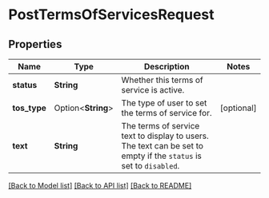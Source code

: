 # PostTermsOfServicesRequest

## Properties

Name | Type | Description | Notes
------------ | ------------- | ------------- | -------------
**status** | **String** | Whether this terms of service is active. | 
**tos_type** | Option<**String**> | The type of user to set the terms of service for. | [optional]
**text** | **String** | The terms of service text to display to users.  The text can be set to empty if the `status` is set to `disabled`. | 

[[Back to Model list]](../README.md#documentation-for-models) [[Back to API list]](../README.md#documentation-for-api-endpoints) [[Back to README]](../README.md)


